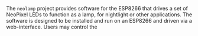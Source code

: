 
The `neolamp` project provides software for the ESP8266 that drives a set of NeoPixel LEDs to function as a lamp, for nightlight or other applications.  The software is designed to be installed and run on an ESP8266 and driven via a web-interface.  Users may control the 